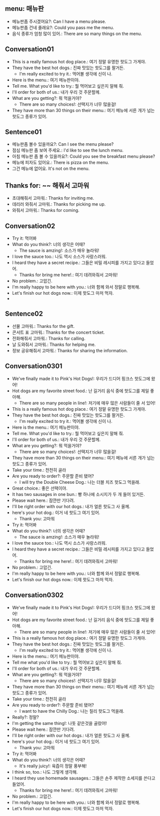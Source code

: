 ## menu: 매뉴판
- 메뉴판좀 주시겠어요?: Can I have a menu please.
- 메뉴판좀 건네 줄래요?: Could you pass me the menu.
- 음식 종류가 엄청 많이 있어.: There are so many things on the menu.

## Conversation01
- This is a really famous hot dog place.: 여기 정말 유명한 핫도그 가게야.
- They have the best hot dogs.: 진짜 맛있는 핫도그를 팔거든.
    - I'm really excited to try it.: 먹어볼 생각에 신이 나.
- Here is the menu.: 여기 메뉴판이야.
- Tell me. What you'd like to try.: 뭘 먹어보고 싶은지 말해 줘.
- I'll order for both of us.: 내가 우리 것 주문할께.
- What are you getting?: 뭐 먹을거야?
    - There are so many choices!: 선택지가 너무 많을걸!
- They have more than 30 things on their menu.: 여기 메뉴에 서른 개가 넘는 핫도그 종류가 있어.

## Sentence01
- 메뉴판좀 볼수 있을까요?: Can I see the menu please?
- 점심 메뉴판 좀 보여 주세요.: I'd like to see the lunch menu.
- 아침 메뉴판 좀 볼 수 있을까요?: Could you see the breakfast menu please?
- 메뉴에 피자도 있어요.: There is pizza on the menu.
- 그건 메뉴에 없어요. It's not on the menu.

## Thanks for: ~~ 해줘서 고마워
- 초대해줘서 고마워.: Thanks for inviting me.
- 데리러 와줘서 고마워.: Thanks for picking me up.
- 와줘서 고마워.: Thanks for coming.

## Conversation02
- Try it: 먹어봐
- What do you think?: 너의 생각은 어때? 
    - The sauce is amzing!: 소스가 매우 놀라워!
- I love the sauce too.: 나도 역시 소스가 사랑스러워.
- I heard they have a secret recipe.: 그들은 비밀 레시피를 가지고 있다고 들었어.
    - Thanks for bring me here!.: 여기 데려와줘서 고마워!
- No problem.: 고맙긴.
- I'm really happy to be here with you.: 너와 함께 와서 정말로 행복해.
- Let's finish our hot dogs now.: 이제 핫도그 마저 먹자.
- 

## Sentence02
- 선물 고마워.: Thanks for the gift.
- 콘서트 표 고마워.: Thanks for the concert ticket.
- 전화해줘서 고마워.: Thanks for calling.
- 날 도와줘서 고마워.: Thanks for helping me.
- 정보 공유해줘서 고마워.: Thanks for sharing the information.

## Conversation0301
- We've finally made it to Pink's Hot Dogs!: 우리가 드디어 핑크스 핫도그에 왔어!
- Hot dogs are my favorite street food.: 난 길거리 음식 중에 핫도그를 제일 좋아해.
    - There are so many people in line!: 저기에 매우 많은 사람들이 줄 서 있어!
- This is a really famous hot dog place.: 여기 정말 유명한 핫도그 가게야.
- They have the best hot dogs.: 진짜 맛있는 핫도그를 팔거든.
    - I'm really excited to try it.: 먹어볼 생각에 신이 나.
- Here is the menu.: 여기 메뉴판이야.
- Tell me. What you'd like to try.: 뭘 먹어보고 싶은지 말해 줘.
- I'll order for both of us.: 내가 우리 것 주문할께.
- What are you getting?: 뭐 먹을거야?
    - There are so many choices!: 선택지가 너무 많을걸!
- They have more than 30 things on their menu.: 여기 메뉴에 서른 개가 넘는 핫도그 종류가 있어.
- Take your time.: 천천히 골라
- Are you ready to order?: 주문할 준비 됐어?
    - I will try the Double Cheese Dog.: 나는 더블 치즈 핫도그 먹을래.
- Great choice.: 좋은 선택이야.
- It has two sausages in one bun.: 빵 하나에 소시지가 두 개 들어 있거든.
- Please wait here.: 잠깐만 기다려.
- I'll be right order with our hot dogs.: 내가 얼른 핫도그 사 올께.
- here's your hot dog.: 이거 네 핫도그 여기 있어.
    - Thank you: 고마워
- Try it: 먹어봐
- What do you think?: 너의 생각은 어때? 
    - The sauce is amzing!: 소스가 매우 놀라워!
- I love the sauce too.: 나도 역시 소스가 사랑스러워.
- I heard they have a secret recipe.: 그들은 비밀 레시피를 가지고 있다고 들었어.
    - Thanks for bring me here!.: 여기 데려와줘서 고마워!
- No problem.: 고맙긴.
- I'm really happy to be here with you.: 너와 함께 와서 정말로 행복해.
- Let's finish our hot dogs now.: 이제 핫도그 마저 먹자.

## Conversation0302
- We've finally made it to Pink's Hot Dogs!: 우리가 드디어 핑크스 핫도그에 왔어!
- Hot dogs are my favorite street food.: 난 길거리 음식 중에 핫도그를 제일 좋아해.
    - There are so many people in line!: 저기에 매우 많은 사람들이 줄 서 있어!
- This is a really famous hot dog place.: 여기 정말 유명한 핫도그 가게야.
- They have the best hot dogs.: 진짜 맛있는 핫도그를 팔거든.
    - I'm really excited to try it.: 먹어볼 생각에 신이 나.
- Here is the menu.: 여기 메뉴판이야.
- Tell me what you'd like to try.: 뭘 먹어보고 싶은지 말해 줘.
- I'll order for both of us.: 내가 우리 것 주문할께.
- What are you getting?: 뭐 먹을거야?
    - There are so many choices!: 선택지가 너무 많을걸!
- They have more than 30 things on their menu.: 여기 메뉴에 서른 개가 넘는 핫도그 종류가 있어.
- Take your time.: 천천히 골라
- Are you ready to order?: 주문할 준비 됐어?
    - I want to have the Chilly Dog.: 나는 칠리 핫도그 먹을래.
- Really?: 정말?
- I'm getting the same thing!: 나돗 같은것을 골랐어!
- Please wait here.: 잠깐만 기다려.
- I'll be right order with our hot dogs.: 내가 얼른 핫도그 사 올께.
- here's your hot dog.: 이거 네 핫도그 여기 있어.
    - Thank you: 고마워
- Try it: 먹어봐
- What do you think?: 너의 생각은 어때? 
    - It's really juicy!: 육즙이 정말 풍부해!
- I think so, too.: 나도 그렇게 생각해.
- I heard they use homemade sausages.: 그들은 손주 제작한 소세지를 쓴다고 들었어.
    - Thanks for bring me here!.: 여기 데려와줘서 고마워!
- No problem.: 고맙긴.
- I'm really happy to be here with you.: 너와 함께 와서 정말로 행복해.
- Let's finish our hot dogs now.: 이제 핫도그 마저 먹자.